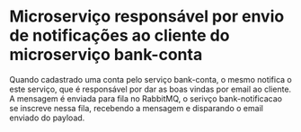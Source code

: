 # Microserviço responsável por envio de notificações ao cliente do microserviço bank-conta

Quando cadastrado uma conta pelo serviço bank-conta, o mesmo notifica o este serviço, que é responsável por dar as boas vindas por email ao cliente.
A mensagem é enviada para fila no RabbitMQ, o serivço bank-notificacao se inscreve nessa fila, recebendo a mensagem e disparando o email
enviado do payload.
